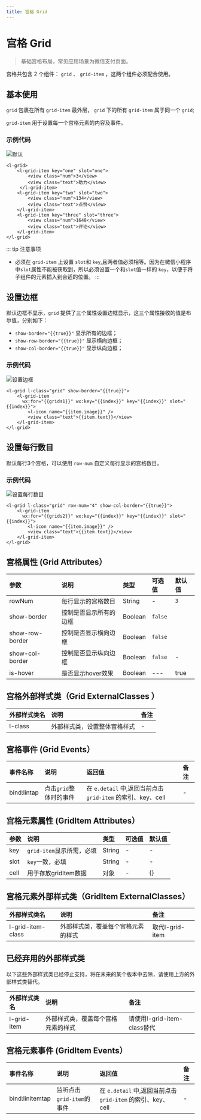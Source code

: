 ```yaml
---
title: 宫格 Grid
---
```


# <H2Icon /> 宫格 Grid

> 基础宫格布局，常见应用场景为微信支付页面。

宫格共包含 2 个组件： `grid` 、 `grid-item` ，这两个组件必须配合使用。

## 基本使用

`grid` 包裹在所有 `grid-item` 最外层， `grid` 下的所有 `grid-item` 属于同一个 `grid`;

`grid-item` 用于设置每一个宫格元素的内容及事件。

### 示例代码

![默认](http://imglf5.nosdn0.126.net/img/VVpkaDA0b3BNODVOcHNZakFPOTdkUDN1dGVnVWt6dlVnOU5IWXE4Z2w5UGNDcnVtSHJvUUt3PT0.png?imageView&thumbnail=500x0&quality=96&stripmeta=0)

```wxml
<l-grid>
    <l-grid-item key="one" slot="one">
        <view class="num">3</view>
        <view class="text">助力</view>
     </l-grid-item>
    <l-grid-item key="two" slot="two">
        <view class="num">134</view>
        <view class="text">点赞</view>
    </l-grid-item>
    <l-grid-item key="three" slot="three">
        <view class="num">1648</view>
        <view class="text">评论</view>
    </l-grid-item>
</l-grid>
```

::: tip 注意事项
 * 必须在 `grid-item` 上设置 `slot`和 `key`,且两者值必须相等。因为在微信小程序中`slot`属性不能被获取到，所以必须设置一个和`slot`值一样的 `key`，以便于将子组件的元素插入到合适的位置。
:::

## 设置边框

默认边框不显示，`grid` 提供了三个属性设置边框显示，这三个属性接收的值是布尔值，分别如下：

- `show-border="{{true}}"` 显示所有的边框；
-  `show-row-border="{{true}}"` 显示横向边框；
- `show-col-border="{{true}}"` 显示纵向边框；

### 示例代码

![设置边框](http://imglf3.nosdn0.126.net/img/VVpkaDA0b3BNODVOcHNZakFPOTdkTHVFbGJVdmk0Ym51TUlmMVVkTlBCSjhrYTAyL05WWktnPT0.png?imageView&thumbnail=500x0&quality=96&stripmeta=0)

```wxml
<l-grid l-class="grid" show-border="{{true}}">
    <l-grid-item 
      wx:for="{{grids1}}" wx:key="{{index}}" key="{{index}}" slot="{{index}}">
        <l-icon name="{{item.image}}" />
        <view class="text">{{item.text}}</view>
    </l-grid-item>
</l-grid>
```

## 设置每行数目

默认每行3个宫格，可以使用 `row-num` 自定义每行显示的宫格数目。

### 示例代码

![设置每行数目](http://imglf5.nosdn0.126.net/img/VVpkaDA0b3BNODVOcHNZakFPOTdkSjhOdXF0TVQxVmk5Q2ZuNDl4WmNmaDRldkk2SmZEejBBPT0.png?imageView&thumbnail=500x0&quality=96&stripmeta=0)

```wxml
<l-grid l-class="grid" row-num="4" show-col-border="{{true}}">
    <l-grid-item 
      wx:for="{{grids2}}" wx:key="{{index}}" key="{{index}}" slot="{{index}}">
        <l-icon name="{{item.image}}" />
        <view class="text">{{item.text}}</view>
    </l-grid-item>
</l-grid>
```

## 宫格属性 (Grid Attributes）

| 参数   | 说明 | 类型 | 可选值 | 默认值 |  
|:----|:----|:----|:----|:----|
| rowNum | 每行显示的宫格数目 | String | -  | `3` |
| show-border  | 控制是否显示所有的边框 | Boolean | `false` |
| show-row-border | 控制是否显示横向边框 | Boolean | `false` |
| show-col-border | 控制是否显示纵向边框 | Boolean | `false` | - |
| is-hover | 是否显示hover效果 | Boolean | --- | true |

## 宫格外部样式类（Grid ExternalClasses ）
| 外部样式类名 | 说明 | 备注 |
| :--------- | :----------------- | :----- |
| l-class | 外部样式类，设置整体宫格样式 | - |


## 宫格事件 (Grid Events）

| 事件名称   | 说明   | 返回值   |  备注   | 
|:----|:----|:----|:----|
| bind:lintap | 点击`grid`整体时的事件 | 在 `e.detail` 中,返回当前点击 `grid-item` 的索引、key、cell | - |

## 宫格元素属性 (GridItem Attributes）

| 参数   | 说明 | 类型 | 可选值 | 默认值 |  
|:----|:----|:----|:----|:----|
| key | `grid-item`显示所需，必填 | String	| - | - |
| slot | `key`一致，必填 | String| - | - |
| cell | 用于存放gridItem数据| 对象 | - | {} |


## 宫格元素外部样式类（GridItem ExternalClasses）
| 外部样式类名 | 说明 | 备注 |
| :--------- | :----------------- | :----- |
|  l-grid-item-class | 外部样式类，覆盖每个宫格元素的样式 | 取代l-grid-item |

## 已经弃用的外部样式类

以下这些外部样式类已经停止支持，将在未来的某个版本中去除，请使用上方的外部样式类替代。

| 外部样式类名 | 说明 | 备注 |
| :--------- | :----------------- | :----- |
| l-grid-item | 外部样式类，覆盖每个宫格元素的样式 | 请使用l-grid-item-class替代 |

## 宫格元素事件 (GridItem Events）

| 事件名称   | 说明   | 返回值   |  备注   | 
|:----|:----|:----|:----|
| bind:linitemtap | 监听点击`grid-item`的事件 | 在 `e.detail` 中,返回当前点击 `grid-item` 的索引、key、cell | - |

<RightMenu />
